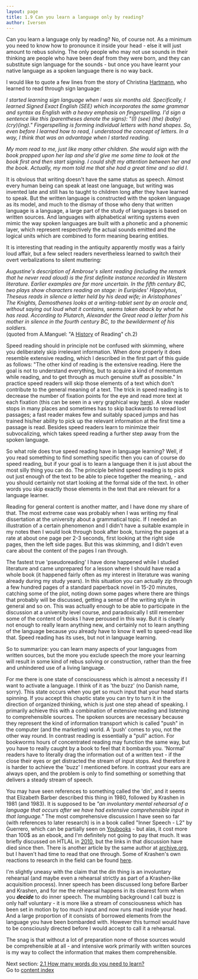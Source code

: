 ```yaml
---
layout: page
title: 1.9 Can you learn a language only by reading?
author: Iversen
---
```

Can you learn a language only by reading? No, of course not. As a minimum you need to know how to pronounce it inside your head - else it will just amount to rebus solving. The only people who may not use sounds in their thinking are people who have been deaf from they were born, and they can substitute sign language for the sounds - but once you have learnt your native language as a spoken language there is no way back. 

I would like to quote a few lines from the story of Christina [Hartmann](http://www.quora.com/How-are-deaf-people-taught-to-read), who learned to read through sign language:

*I started learning sign language when I was six months old. Specifically, I learned Signed Exact English (SEE) which incorporates the same grammar and syntax as English with a heavy emphasis on fingerspelling. I'd sign a sentence like this (parentheses denote the signs): "(I) (see) (the) (baby) (cry)(ing)." Fingerspelling is forming individual letters with hand shapes. So, even before I learned how to read, I understood the concept of letters. In a way, I think that was an advantage when I started reading.*

*My mom read to me, just like many other children. She would sign with the book propped upon her lap and she'd give me some time to look at the book first and then start signing. I could shift my attention between her and the book. Actually, my mom told me that she had a great time and so did I.*

It is obvious that writing doesn't have the same status as speech. Almost every human being can speak at least one language, but writing was invented late and still has to taught to children long after they have learned to speak. But the written language is constructed with the spoken language as its model, and much to the dismay of those who deny that written language is a language, a large part of the study of languages is based on written sources. And languages with alphabetical writing systems even mimic the way spoken languages are built with a phonetic and a phonemic layer, which represent respectively the actual sounds emitted and the logical units which are combined to form meaning bearing entities.

It is interesting that reading in the antiquity apparently mostly was a fairly loud affair, but a few select readers nevertheless learned to switch their overt verbalizations to silent muttering:

*Augustine's description of Ambrose's silent reading (including the remark that he never read aloud) is the first definite instance recorded in Western literature. Earlier examples are far more uncertain. In the fifth century BC, two plays show characters reading on stage: in Euripides' Hippolytus, Theseus reads in silence a letter held by his dead wife; in Aristophanes' The Knights, Demosthenes looks at a writing-tablet sent by an oracle and, without saying out loud what it contains, seems taken aback by what he has read. According to Plutarch, Alexander the Great read a letter from his mother in silence in the fourth century BC, to the bewilderment of his soldiers.*  
(quoted from A.Manguel: "A [History](http://web.stanford.edu/class/history34q/readings/Manguel/Silent_Readers.html) of Reading" ch.2) 

Speed reading should in principle not be confused with skimming, where you deliberately skip irrelevant information. When done properly it does resemble extensive reading, which I described in the first part of this guide as follows: "The other kind of reading is the extensive reading. Here the goal is not to understand everything, but to acquire a kind of momentum while reading, and to get through as much genuine stuff as possible." In practice speed readers will skip those elements of a text which don't contribute to the general meaning of a text. The trick in speed reading is to decrease the number of fixation points for the eye and read more text at each fixation (this can be seen in a very graphical way [here](http://www.learning-tech.co.uk/Reading%20Tutorial%203.html)). A slow reader stops in many places and sometimes has to skip backwards to reread lost passages; a fast reader makes few and suitably spaced jumps and has trained his/her ability to pick up the relevant information at the first time a passage is read. Besides speed readers learn to minimize their subvocalizing, which takes speed reading a further step away from the spoken language.

So what role does true speed reading have in language learning? Well, if you read something to find something specific then you can of course do speed reading, but if your goal is to learn a language then it is just about the most silly thing you can do. The principle behind speed reading is to pick out just enough of the text to be able to piece together the meaning, - and you should certainly not start looking at the formal side of the text. In other words you skip exactly those elements in the text that are relevant for a language learner. 

Reading for general content is another matter, and I have done my share of that. The most extreme case was probably when I was writing my final dissertation at the university about a grammatical topic. If I needed an illustration of a certain phenomenon and I didn't have a suitable example in my notes then I would look through book after book, turning the pages at a rate at about one page per 2-3 seconds, first looking at the right side pages, then the left side pages. But this was skimming, and I didn't even care about the content of the pages I ran through. 

The fastest true 'pseudoreading' I have done happened while I studied literature and came unprepared for a lesson where I should have read a whole book (it happened fairly often as my interest in literature was waning already during my study years). In this situation you can actually zip through a few hundred pages of a standard paperback novel in 15-20 minutes, catching some of the plot, noting down some pages where there are things that probably will be discussed, getting a sense of the writing style in general and so on. This was actually enough to be able to participate in the discussion at a university level course, and paradoxically I still remember some of the content of books I have peroused in this way. But it is clearly not enough to really learn anything new, and certainly not to learn anything of the language because you already have to know it well to speed-read like that.  Speed reading has its uses, but not in language learning. 

So to summarize: you can learn many aspects of your languages from written sources, but the more you exclude speech the more your learning will result in some kind of rebus solving or construction, rather than the free and unhindered use of a living language.

For me there is one state of consciousness which is almost a necessity if I want to activate a language. I think of it as 'the buzz' (no Danish name, sorry). This state occurs when you get so much input that your head starts spinning. If you accept this chaotic state you can try to turn it in the direction of organized thinking, which is just one step ahead of speaking. I primarily achieve this with a combination of extensive reading and listening to comprehensible sources. The spoken sources are necessary because they represent the kind of information transport which is called "push" in the computer (and the marketing) world. A 'push' comes to you, not the other way round. In contrast reading is essentially a "pull" action. For bookworms hours of concentrated reading may function the same way, but you have to really caught by a book to feel that it bombards you. 'Normal' readers have to literally drag the information out of a written text - if the close their eyes or get distracted the stream of input stops. And therefore it is harder to achieve the 'buzz' I mentioned before. In contrast your ears are always open, and the problem is only to find something or something that delivers a steady stream of speech.

You may have seen references to something called  the 'din', and it seems that Elizabeth Barber described this thing in 1980, followed by Krashen in 1981 (and 1983). It is supposed to be *"an involuntary mental rehearsal of a language that occurs after we have had extensive comprehensible input in that language."* The most comprehensive discussion I have seen so far (with references to later research) is in a book called "Inner Speech - L2" by Guerrero, which can be partially seen on [Youbooks](https://books.google.dk/books?id=uz2Y3xl71CIC&pg=PA79&lpg=PA79&dq=din+in+your+head+Krashen+Barber&source=bl&ots=ERrvLIlUAh&sig=N1iZNVU2-K0weQVARovADMxju4k&hl=da&sa=X&ved=0ahUKEwjA7rSAss3KAhXGEiwKHYCpD3MQ6AEIOzAD#v=onepage&q=din%20in%20your%20head%20Krashen%20Barber&f=false) - but alas, it cost more than 100$ as an ebook, and I'm definitely not going to pay that much. It was briefly discussed on HTLAL in [2010](http://how-to-learn-any-language.com/forum/forum_posts.asp?TID=23420&PN=59), but the links in that discussion have died since then. There is another article by the same author at [archive.org](https://archive.org/stream/issuesinappliedl10no1univ/issuesinappliedl10no1univ_djvu.txt), but I haven't had time to read that one through. Some of Krashen's own reactions to research in the field can be found [here](http://www.sdkrashen.com/content/articles/2015._the_ecstacy_hypothesis.pdf).

I'm slightly uneasy with the claim that the din thing is an involuntary rehearsal (and maybe even a rehearsal strictly as part of a Krashen-like acquisition process). Inner speech has been discussed long before Barber and Krashen, and for me the rehearsal happens in its clearest form when you ***decide*** to do inner speech. The  mumbling background I call buzz is only half voluntary - it is more like a stream of consciousness which has been set in motion by too much input and now runs mad inside your head. And a large proportion of it consists of borrowed elements from the language you have been bombarded with. However this turmoil would have to be consciously directed before I would accept to call it a rehearsal.

The snag is that without a lot of preparation none of those sources would be comprehensible at all - and intensive work primarily with written sources is my way to collect the information that makes them comprehensible.



Next section: [2.1 How many words do you need to learn?](../2-1-how-many-words-do-you-need-to-learn/)  
Go to [content index](../)
